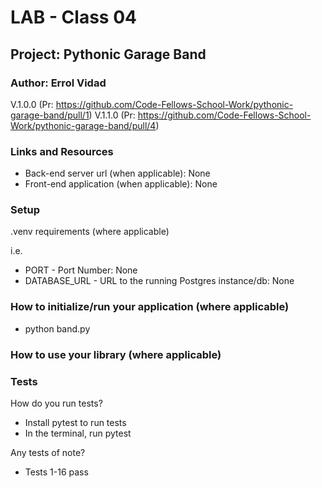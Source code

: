 # LAB - Class 04

## Project: Pythonic Garage Band

### Author: Errol Vidad
V.1.0.0 (Pr: https://github.com/Code-Fellows-School-Work/pythonic-garage-band/pull/1)
V.1.1.0 (Pr: https://github.com/Code-Fellows-School-Work/pythonic-garage-band/pull/4)

### Links and Resources
- Back-end server url (when applicable): None
- Front-end application (when applicable): None

### Setup
.venv requirements (where applicable)

i.e.

- PORT - Port Number: None
- DATABASE_URL - URL to the running Postgres instance/db: None

### How to initialize/run your application (where applicable)

- python band.py

### How to use your library (where applicable)
### Tests
How do you run tests?

- Install pytest to run tests
- In the terminal, run pytest

Any tests of note?
- Tests 1-16 pass
